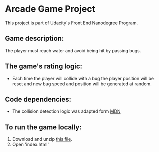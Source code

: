 # Arcade Game Project

This project is part of Udacity's Front End Nanodegree Program.

## Game description:

The player must reach water and avoid being hit by passing bugs.

## The game's rating logic:

+ Each time the player will collide with a bug the player position will be reset and new bug speed and position will be generated at random.

## Code dependencies:

+ The collision detection logic was adapted form [MDN](https://developer.mozilla.org/en-US/docs/Games/Techniques/2D_collision_detection)

## To run the game locally:

1. Download and unzip [this file](https://github.com/3ugen/arcade-game/archive/master.zip).
2. Open 'index.html'
